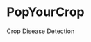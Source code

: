 
# PopYourCrop
Crop Disease Detection

<!--
## CLI
Command Line Interface used to generate the dataset.
<br>
<br>
You have the possibility to choose between 4 types of labels:<br>
- plants
- diseases
- general_diseases
- healthy (binary)
<br>
You can also remove the background in the images with different techniques.<br>
<br>

```bash
python cli.py path_images_folder
```

## Train_framework
Script to train different CV models on a given classification task (multiclass or binary).<br>
The configuration parameters are in the train_config.yml file.
<br>
<br>
```bash
python train.py --config ../train_config.yml
```
<br>
Inference script:
```bash
python infer.py --config ../infer_config.yml
```

Report on:<br>
 <a href="https://wandb.ai/mjouffro/eval_models_pl_disease_disease-classification/reports/Plant-Disease-Classification--VmlldzoyMjc1OTQ5">
    <img src="https://camo.githubusercontent.com/5c70f08219d50671f896067e1024b0db9dfca119304d0d977cbf273565be32fc/68747470733a2f2f696d672e736869656c64732e696f2f7374617469632f76313f7374796c653d666f722d7468652d6261646765266d6573736167653d576569676874732b2532362b42696173657326636f6c6f723d323232323232266c6f676f3d576569676874732b2532362b426961736573266c6f676f436f6c6f723d464642453030266c6162656c3d" alt="Weight&Biases Badge"/>

  </a>
-->
